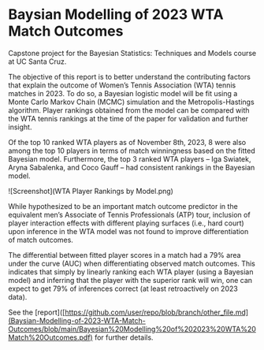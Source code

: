 # Baysian Modelling of 2023 WTA Match Outcomes

Capstone project for the Bayesian Statistics: Techniques and Models course at UC Santa Cruz. 

The objective of this report is to better understand the contributing factors that explain the outcome of Women’s Tennis Association (WTA) tennis matches in 2023. To do so, a Bayesian logistic model will be fit using a Monte Carlo Markov Chain (MCMC) simulation and the Metropolis-Hastings algorithm. Player rankings obtained from the model can be compared with the WTA tennis rankings at the time of the paper for validation and further insight.

Of the top 10 ranked WTA players as of November 8th, 2023, 8 were also among the top 10 players in terms of match winningness based on the fitted Bayesian model. Furthermore, the top 3 ranked WTA players – Iga Swiatek, Aryna Sabalenka, and Coco Gauff – had consistent rankings in the Bayesian model.

![Screenshot](WTA Player Rankings by Model.png)

While hypothesized to be an important match outcome predictor in the equivalent men’s Associate of Tennis Professionals (ATP) tour, inclusion of player interaction effects with different playing surfaces (i.e., hard court) upon inference in the WTA model was not found to improve differentiation of match outcomes.  

The differential between fitted player scores in a match had a 79% area under the curve (AUC) when differentiating observed match outcomes. This indicates that simply by linearly ranking each WTA player (using a Bayesian model) and inferring that the player with the superior rank will win, one can expect to get 79% of inferences correct (at least retroactively on 2023 data). 

See the [report]([https://github.com/user/repo/blob/branch/other_file.md](Baysian-Modelling-of-2023-WTA-Match-Outcomes/blob/main/Bayesian%20Modelling%20of%202023%20WTA%20Match%20Outcomes.pdf) for further details. 
